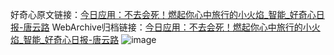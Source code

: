 好奇心原文链接：[今日应用：不去会死！燃起你心中旅行的小火焰_智能_好奇心日报-唐云路](https://www.qdaily.com/articles/2016.html)
WebArchive归档链接：[今日应用：不去会死！燃起你心中旅行的小火焰_智能_好奇心日报-唐云路](http://web.archive.org/web/20160817103423/http://www.qdaily.com:80/articles/2016.html)
![image](http://ww3.sinaimg.cn/large/007d5XDply1g3vbvhui15j30u02w4e81)